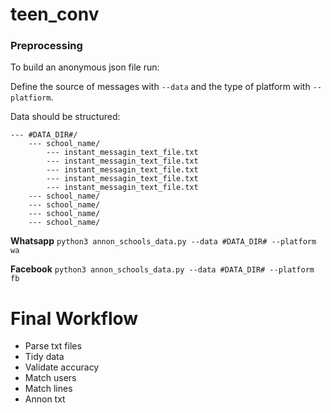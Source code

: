 # teen_conv

### Preprocessing 

To build an anonymous json file run:

Define the source of messages with `--data` and the type of platform with `--platfiorm`.

Data should be structured: 

```
--- #DATA_DIR#/
    --- school_name/
        --- instant_messagin_text_file.txt
        --- instant_messagin_text_file.txt
        --- instant_messagin_text_file.txt
        --- instant_messagin_text_file.txt
        --- instant_messagin_text_file.txt
    --- school_name/
    --- school_name/
    --- school_name/
    --- school_name/

```
**Whatsapp**
```python3 annon_schools_data.py --data #DATA_DIR# --platform wa```

**Facebook**
```python3 annon_schools_data.py --data #DATA_DIR# --platform fb```



# Final Workflow

- Parse txt files
- Tidy data
- Validate accuracy
- Match users
- Match lines
- Annon txt